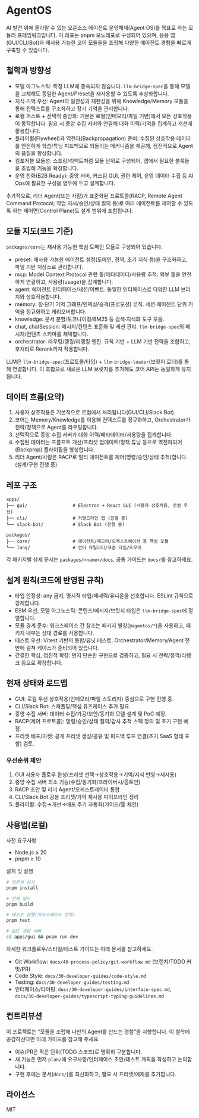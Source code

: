 # AgentOS

AI 발전 위에 올라탈 수 있는 오픈소스 에이전트 운영체제(Agent OS)를 목표로 하는 모듈러 프레임워크입니다. 이 레포는 pnpm 모노레포로 구성되어 있으며, 응용 앱(GUI/CLI/Bot)과 재사용 가능한 코어 모듈들을 조립해 다양한 에이전트 경험을 빠르게 구축할 수 있습니다.

## 철학과 방향성

- 모델 아그노스틱: 특정 LLM에 종속되지 않습니다. `llm-bridge-spec`을 통해 모델을 교체해도 동일한 Agent/Preset을 재사용할 수 있도록 추상화합니다.
- 지식·기억 우선: Agent의 일관성과 재현성을 위해 Knowledge/Memory 모듈을 통해 컨텍스트를 구조화하고 장기 기억을 관리합니다.
- 로컬 퍼스트 + 선택적 중앙화: 기본은 로컬(인메모리/파일 기반)에서 모든 상호작용이 동작합니다. 필요 시 중앙 수집 서버와 연결해 대화 이력/기억을 집계하고 개선에 활용합니다.
- 플라이휠(Flywheel)과 역전파(Backpropagation) 준비: 수집된 상호작용 데이터를 안전하게 학습/튜닝 피드백으로 되돌리는 메커니즘을 제공해, 점진적으로 Agent의 품질을 향상합니다.
- 컴포저블 모듈성: 스프링/리액트처럼 모듈 단위로 구성되어, 앱에서 필요한 블록들을 조립해 기능을 확장합니다.
- 운영 친화(B2B Ready): 중앙 서버, 커스텀 GUI, 권한 제어, 운영 데이터 수집 등 AI Ops에 필요한 구성을 염두에 두고 설계합니다.

추가적으로, 리더 Agent(또는 사람)가 표준화된 프로토콜(RACP, Remote Agent Command Protocol; 작업 지시/승인/상태 질의 등)로 여러 에이전트를 제어할 수 있도록 하는 제어면(Control Plane)도 설계 범위에 포함됩니다.

## 모듈 지도(코드 기준)

`packages/core`는 재사용 가능한 핵심 도메인 모듈로 구성되어 있습니다.

- preset: 재사용 가능한 에이전트 설정(도메인, 정책, 초기 지식 등)을 구조화하고, 파일 기반 저장소로 관리합니다.
- mcp: Model Context Protocol 관련 툴/메타데이터/사용량 추적. 외부 툴을 안전하게 연결하고, 사용량(usage)을 집계합니다.
- agent: 에이전트 인터페이스/세션/이벤트. 동일한 인터페이스로 다양한 LLM 브리지와 상호작용합니다.
- memory: 장·단기 기억 그래프/인덱싱/승격(프로모션) 로직. 세션·에이전트 단위 기억을 정규화하고 캐리오버합니다.
- knowledge: 문서 분할/토크나이징/BM25 등 검색·지식화 도구 모음.
- chat, chatSession: 메시지/컨텐츠 표준화 및 세션 관리. `llm-bridge-spec`의 메시지/컨텐츠 스키마를 채택합니다.
- orchestrator: 라우팅/랭킹/리랭킹 엔진. 규칙 기반 + LLM 기반 전략을 조합하고, 후처리로 Rerank까지 적용합니다.

LLM은 `llm-bridge-spec`(프로토콜/타입) + `llm-bridge-loader`(브릿지 로더)를 통해 연결합니다. 이 조합으로 새로운 LLM 브릿지를 추가해도 코어 API는 동일하게 유지됩니다.

## 데이터 흐름(요약)

1. 사용자 상호작용은 기본적으로 로컬에서 처리됩니다(GUI/CLI/Slack Bot).
2. 코어는 Memory/Knowledge를 이용해 컨텍스트를 정규화하고, Orchestrator가 전략/정책으로 Agent를 라우팅합니다.
3. 선택적으로 중앙 수집 서버가 대화 이력/메타데이터/사용량을 집계합니다.
4. 수집된 데이터는 프롬프트 개선/프리셋 업데이트/정책 튜닝 등으로 역전파되어(Backprop) 플라이휠을 형성합니다.
5. 리더 Agent/사람은 RACP로 멀티 에이전트를 제어(명령/승인/상태 추적)합니다. (설계/구현 진행 중)

## 레포 구조

```
apps/
├── gui/                 # Electron + React GUI (사용자 상호작용, 로컬 우선)
├── cli/                 # 커맨드라인 앱 (진행 중)
└── slack-bot/           # Slack Bot (진행 중)

packages/
├── core/                # 에이전트/메모리/오케스트레이션 등 핵심 모듈
└── lang/                # 언어 유틸리티/표준 타입/도우미
```

각 패키지별 상세 문서는 `packages/<name>/docs`, 공통 가이드는 `docs/`를 참고하세요.

## 설계 원칙(코드에 반영된 규칙)

- 타입 안정성: any 금지, 명시적 타입/제네릭/유니온을 선호합니다. ESLint 규칙으로 강제합니다.
- ESM 우선, 모델 아그노스틱: 콘텐츠/메시지/브릿지 타입은 `llm-bridge-spec`에 정렬합니다.
- 모듈 경계 준수: 워크스페이스 간 참조는 패키지 별칭(`@agentos/*`)을 사용하고, 패키지 내부는 상대 경로를 사용합니다.
- 테스트 우선: Vitest 기반의 통합/유닛 테스트. Orchestrator/Memory/Agent 전반에 걸쳐 케이스가 준비되어 있습니다.
- 간결한 핵심, 점진적 확장: 먼저 단순한 구현으로 검증하고, 필요 시 전략/정책/리랭크 등으로 확장합니다.

## 현재 상태와 로드맵

- GUI: 로컬 우선 상호작용(인메모리/파일 스토리지) 중심으로 구현 진행 중.
- CLI/Slack Bot: 스캐폴딩/핵심 유즈케이스 추가 필요.
- 중앙 수집 서버: 데이터 수집/가공/보안/동기화 모델 설계 및 PoC 예정.
- RACP(제어 프로토콜): 명령/승인/상태 질의/감사 추적 스펙 정의 및 초기 구현 예정.
- 프리셋 배포/마켓: 공개 프리셋 생성/공유 및 피드백 루프 연결(초기 SaaS 형태 포함) 검토.

### 우선순위 제안

1. GUI 사용자 플로우 완성(프리셋 선택→상호작용→기억/지식 반영→재사용)
2. 중앙 수집 서버 최소 기능(수집/동기화/프라이버시/옵트인)
3. RACP 초안 및 리더 Agent/오케스트레이터 통합
4. CLI/Slack Bot 공용 프리셋/기억 재사용 파이프라인 정리
5. 플라이휠: 수집→개선→배포 주기 자동화(가이드/툴 체인)

## 사용법(로컬)

사전 요구사항

- Node.js ≥ 20
- pnpm ≥ 10

설치 및 실행

```bash
# 의존성 설치
pnpm install

# 전체 빌드
pnpm build

# 테스트 실행(워크스페이스 전체)
pnpm test

# GUI 개발 서버
cd apps/gui && pnpm run dev
```

자세한 워크플로우/스타일/테스트 가이드는 아래 문서를 참고하세요.

- Git Workflow: `docs/40-process-policy/git-workflow.md` (브랜치/TODO 커밋/PR)
- Code Style: `docs/30-developer-guides/code-style.md`
- Testing: `docs/30-developer-guides/testing.md`
- 인터페이스/타이핑: `docs/30-developer-guides/interface-spec.md`, `docs/30-developer-guides/typescript-typing-guidelines.md`

## 컨트리뷰션

이 프로젝트는 “모듈을 조립해 나만의 Agent를 만드는 경험”을 지향합니다. 이 철학에 공감하신다면 아래 가이드를 참고해 주세요.

- 이슈/PR은 작은 단위(TODO 스코프)로 명확히 구분합니다.
- 새 기능은 먼저 `plan/`에 요구사항/인터페이스 초안/테스트 계획을 작성하고 논의합니다.
- 구현 후에는 문서(`docs/`)를 최신화하고, 필요 시 프리셋/예제를 추가합니다.

## 라이선스

MIT

